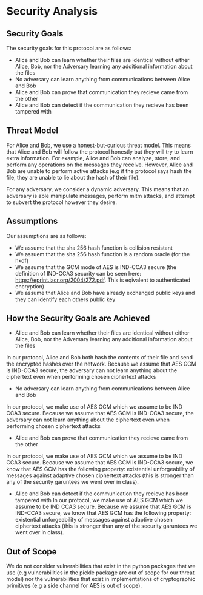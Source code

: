 # Security Analysis

## Security Goals
The security goals for this protocol are as follows:
- Alice and Bob can learn whether their files are identical without either Alice, Bob, nor the Adversary learning any additional information about the files
- No adversary can learn anything from communications between Alice and Bob
- Alice and Bob can prove that communication they recieve came from the other
- Alice and Bob can detect if the communication they recieve has been tampered with

## Threat Model 

For Alice and Bob, we use a honest-but-curious threat model. This means that Alice and Bob will follow the protocol honestly but they will try to learn extra information. For example, Alice and Bob can analyze, store, and perform any operations on the messages they receive. However, Alice and Bob are unable to perform active attacks (e.g if the protocol says hash the file, they are unable to lie about the hash of their file). 

For any adversary, we consider a dynamic adversary. This means that an adversary is able manipulate messages, perform mitm attacks, and attempt to subvert the protocol however they desire. 


## Assumptions 

Our assumptions are as follows:
- We assume that the sha 256 hash function is collision resistant 
- We assuem that the sha 256 hash function is a random oracle (for the hkdf)
- We assume that the GCM mode of AES is IND-CCA3 secure (the definition of IND-CCA3 security can be seen here: https://eprint.iacr.org/2004/272.pdf. This is eqivalent to authenticated encryption) 
- We assume that Alice and Bob have already exchanged public keys and they can identify each others public key 

## How the Security Goals are Achieved

- Alice and Bob can learn whether their files are identical without either Alice, Bob, nor the Adversary learning any additional information about the files

In our protocol, Alice and Bob both hash the contents of their file and send the encrypted hashes over the network. Because we assume that AES GCM is IND-CCA3 secure, the adversary can not learn anything about the ciphertext even when performing chosen ciphertext attacks

- No adversary can learn anything from communications between Alice and Bob

In our protocol, we make use of AES GCM which we assume to be IND CCA3 secure. Because we assume that AES GCM is IND-CCA3 secure, the adversary can not learn anything about the ciphertext even when performing chosen ciphertext attacks

- Alice and Bob can prove that communication they recieve came from the other

In our protocol, we make use of AES GCM which we assume to be IND CCA3 secure. Because we assume that AES GCM is IND-CCA3 secure, we know that AES GCM has the following property: existential unforgeability of messages against adaptive chosen ciphertext attacks (this is stronger than any of the security garuntees we went over in class).

- Alice and Bob can detect if the communication they recieve has been tampered with
In our protocol, we make use of AES GCM which we assume to be IND CCA3 secure. Because we assume that AES GCM is IND-CCA3 secure, we know that AES GCM has the following property: existential unforgeability of messages against adaptive chosen ciphertext attacks (this is stronger than any of the security garuntees we went over in class).

## Out of Scope

We do not consider vulnerabilities that exist in the python packages that we use (e.g vulnerabilities in the pickle package are out of scope for our threat model) nor the vulnerabilities that exist in implementations of cryptographic primitives (e.g a side channel for AES is out of scope).
